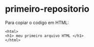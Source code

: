 # primeiro-repositorio

Para copiar o codigo em HTML:
```
<html>
<h1> meu primeiro arquivo HTML </h1>
</html>
```
